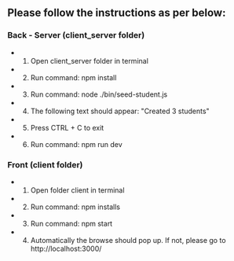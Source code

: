 ## Please follow the instructions as per below:

### Back - Server (client_server folder)
  - 1) Open client_server folder in terminal
  - 2) Run command: npm install
  - 3) Run command: node ./bin/seed-student.js
  - 4) The following text should appear: "Created 3 students"
  - 5) Press CTRL + C to exit
  - 6) Run command: npm run dev

### Front (client folder)
  - 1) Open folder client in terminal
  - 2) Run command: npm installs
  - 3) Run command: npm start
  - 4) Automatically the browse should pop up. If not, please go to http://localhost:3000/
